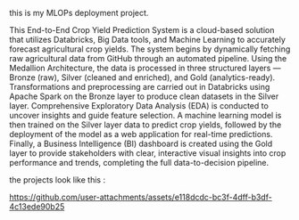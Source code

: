this is my MLOPs deployment project.

This End-to-End Crop Yield Prediction System is a cloud-based solution that utilizes Databricks, Big Data tools, and Machine Learning to accurately forecast agricultural crop yields. The system begins by dynamically fetching raw agricultural data from GitHub through an automated pipeline. Using the Medallion Architecture, the data is processed in three structured layers — Bronze (raw), Silver (cleaned and enriched), and Gold (analytics-ready). Transformations and preprocessing are carried out in Databricks using Apache Spark on the Bronze layer to produce clean datasets in the Silver layer. Comprehensive Exploratory Data Analysis (EDA) is conducted to uncover insights and guide feature selection. A machine learning model is then trained on the Silver layer data to predict crop yields, followed by the deployment of the model as a web application for real-time predictions. Finally, a Business Intelligence (BI) dashboard is created using the Gold layer to provide stakeholders with clear, interactive visual insights into crop performance and trends, completing the full data-to-decision pipeline.

the projects look like this : 



https://github.com/user-attachments/assets/e118dcdc-bc3f-4dff-b3df-4c13ede90b25

